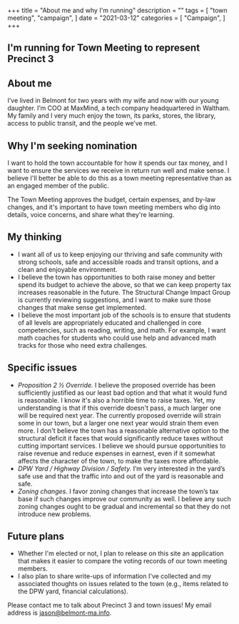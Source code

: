 +++
title = "About me and why I'm running"
description = ""
tags = [
    "town meeting",
    "campaign",
]
date = "2021-03-12"
categories = [
    "Campaign",
]
+++

## I'm running for Town Meeting to represent Precinct 3

## About me

I’ve lived in Belmont for two years with my wife and now with our young daughter. I’m COO at MaxMind, a tech company headquartered in Waltham. My family and I very much enjoy the town, its parks, stores, the library, access to public transit, and the people we’ve met.

## Why I'm seeking nomination

I want to hold the town accountable for how it spends our tax money, and I want to ensure the services we receive in return run well and make sense. I believe I'll better be able to do this as a town meeting representative than as an engaged member of the public.

The Town Meeting approves the budget, certain expenses, and by-law changes, and it's important to have town meeting members who dig into details, voice concerns, and share what they're learning.

## My thinking

* I want all of us to keep enjoying our thriving and safe community with strong schools, safe and accessible roads and transit options, and a clean and enjoyable environment.
* I believe the town has opportunities to both raise money and better spend its budget to achieve the above, so that we can keep property tax increases reasonable in the future. The Structural Change Impact Group is currently reviewing suggestions, and I want to make sure those changes that make sense get implemented.
* I believe the most important job of the schools is to ensure that students of all levels are appropriately educated and challenged in core competencies, such as reading, writing, and math. For example, I want math coaches for students who could use help and advanced math tracks for those who need extra challenges.


## Specific issues
* *Proposition 2 ½ Override.* I believe the proposed override has been sufficiently justified as our least bad option and that what it would fund is reasonable. I know it's also a horrible time to raise taxes. Yet, my understanding is that if this override doesn't pass, a much larger one will be required next year. The currently proposed override will strain some in our town, but a larger one next year would strain them even more. I don't believe the town has a reasonable alternative option to the structural deficit it faces that would significantly reduce taxes without cutting important services. I believe we should pursue opportunities to raise revenue and reduce expenses in earnest, even if it somewhat affects the character of the town, to make the taxes more affordable.
* *DPW Yard / Highway Division / Safety.* I’m very interested in the yard’s safe use and that the traffic into and out of the yard is reasonable and safe.
* *Zoning changes.* I favor zoning changes that increase the town’s tax base if such changes improve our community as well. I believe any such zoning changes ought to be gradual and incremental so that they do not introduce new problems.

## Future plans
* Whether I'm elected or not, I plan to release on this site an application that makes it easier to compare the voting records of our town meeting members.
* I also plan to share write-ups of information I've collected and my associated thoughts on issues related to the town (e.g., items related to the DPW yard, financial calculations).

Please contact me to talk about Precinct 3 and town issues! My email address is jason@belmont-ma.info.
